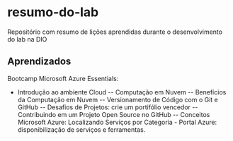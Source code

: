 # resumo-do-lab
Repositório com resumo de lições aprendidas durante o desenvolvimento do lab na DIO
## Aprendizados

Bootcamp Microsoft Azure Essentials:
- Introdução ao ambiente Cloud
-- Computação em Nuvem
-- Benefícios da Computação em Nuvem
-- Versionamento de Código com o Git e GitHub
-- Desafios de Projetos: crie um portifólio vencedor
-- Contribuindo em um Projeto Open Source no GitHub
-- Conceitos Microsoft Azure: Localizando Serviços por Categoria - Portal Azure: disponibilização de serviços e ferramentas.
